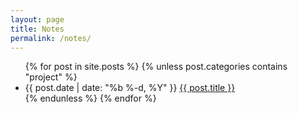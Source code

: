 ```yaml
---
layout: page
title: Notes
permalink: /notes/
---
```


<div class="page-notes">
	<ul>
		{% for post in site.posts %}
			{% unless post.categories contains "project" %}
				<li>
					<span class="post-date">{{ post.date | date: "%b %-d, %Y" }}</span>
					<a class="post-title" href="{{ post.url | prepend: site.baseurl }}">{{ post.title }}</a>
				</li>
			{% endunless %}
		{% endfor %}
	</ul>
</div>
